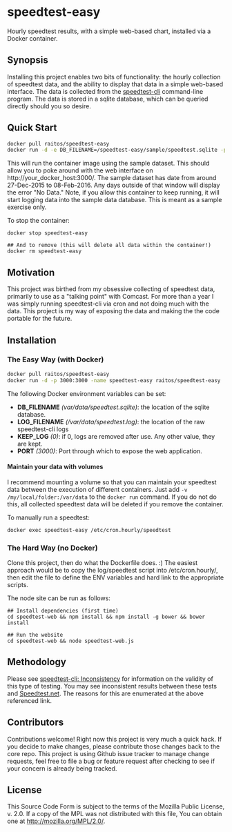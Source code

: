 # speedtest-easy
Hourly speedtest results, with a simple web-based chart, installed via a Docker container.

## Synopsis

Installing this project enables two bits of functionality: the hourly collection of speedtest data, and the ability to display that data in a simple web-based interface. The data is collected from the [speedtest-cli](https://github.com/sivel/speedtest-cli) command-line program. The data is stored in a sqlite database, which can be queried directly should you so desire.

## Quick Start

```bash
docker pull raitos/speedtest-easy
docker run -d -e DB_FILENAME=/speedtest-easy/sample/speedtest.sqlite -p 3000:3000 -name speedtest-easy raitos/speedtest-easy
```

This will run the container image using the sample dataset. This should allow you to poke around with the web interface on http://your_docker_host:3000/. The sample dataset has date from around 27-Dec-2015 to 08-Feb-2016. Any days outside of that window will display the error "No Data." Note, if you allow this container to keep running, it will start logging data into the sample data database. This is meant as a sample exercise only.

To stop the container:

```
docker stop speedtest-easy

## And to remove (this will delete all data within the container!)
docker rm speedtest-easy
```

## Motivation

This project was birthed from my obsessive collecting of speedtest data, primarily to use as a "talking point" with Comcast. For more than a year I was simply running speedtest-cli via cron and not doing much with the data. This project is my way of exposing the data and making the the code portable for the future.

## Installation

### The Easy Way (with Docker)

```bash
docker pull raitos/speedtest-easy
docker run -d -p 3000:3000 -name speedtest-easy raitos/speedtest-easy
```

The following Docker environment variables can be set:

* **DB_FILENAME** _(var/data/speedtest.sqlite)_: the location of the sqlite database.
* **LOG_FILENAME** _(/var/data/speedtest.log)_: the location of the raw speedtest-cli logs
* **KEEP_LOG** _(0)_: if 0, logs are removed after use. Any other value, they are kept.
* **PORT** _(3000)_: Port through which to expose the web application.

#### Maintain your data with volumes

I recommend mounting a volume so that you can maintain your speedtest data between the execution of different containers. Just add `-v /my/local/folder:/var/data` to the `docker run` command. If you do not do this, all collected speedtest data will be deleted if you remove the container.

To manually run a speedtest:

```bash
docker exec speedtest-easy /etc/cron.hourly/speedtest
```

### The Hard Way (no Docker)

Clone this project, then do what the Dockerfile does. :) The easiest approach would be to copy the log/speedtest script into /etc/cron.hourly/, then edit the file to define the ENV variables and hard link to the appropriate scripts.

The node site can be run as follows:

```
## Install dependencies (first time)
cd speedtest-web && npm install && npm install -g bower && bower install

## Run the website
cd speedtest-web && node speedtest-web.js
```

## Methodology

Please see [speedtest-cli: Inconsistency](https://github.com/sivel/speedtest-cli#inconsistency) for information on the validity of this type of testing. You may see inconsistent results between these tests and [Speedtest.net](http://speedtest.net). The reasons for this are enumerated at the above referenced link.

## Contributors

Contributions welcome! Right now this project is very much a quick hack. If you decide to make changes, please contribute those changes back to the core repo. This project is using Github issue tracker to manage change requests, feel free to file a bug or feature request after checking to see if your concern is already being tracked.

## License

This Source Code Form is subject to the terms of the Mozilla Public License, v. 2.0. If a copy of the MPL was not distributed with this file, You can obtain one at <http://mozilla.org/MPL/2.0/>.
